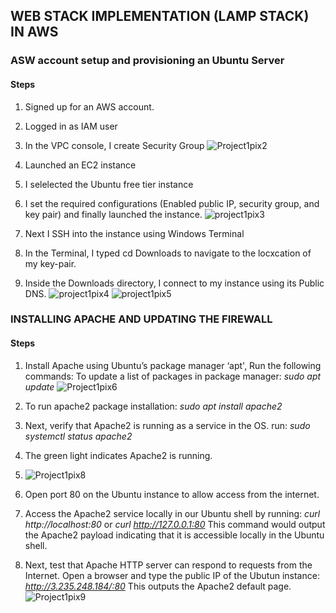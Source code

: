 ## WEB STACK IMPLEMENTATION (LAMP STACK) IN AWS
### ASW account setup and provisioning an Ubuntu Server
#### Steps
1. Signed up for an AWS account.
2. Logged in as IAM user
3. In the VPC console, I create Security Group
![Project1pix2](https://user-images.githubusercontent.com/74002629/174605346-f0f4b1bc-0e4e-45f7-ac6e-6a49ae27600a.PNG)

4. Launched an EC2 instance
5. I selelected the Ubuntu free tier instance
6. I set the required configurations (Enabled public IP, security group, and key pair) and finally launched the instance.
![project1pix3](https://user-images.githubusercontent.com/74002629/174606543-32845537-efdd-4abe-a903-82a20f3bbb80.PNG)

7. Next I SSH into the instance using Windows Terminal
8. In the Terminal, I typed cd Downloads to navigate to the locxcation of my key-pair.
9. Inside the Downloads directory, I connect to my instance using its Public DNS.
![project1pix4](https://user-images.githubusercontent.com/74002629/174608684-dadf6c62-f32f-4abf-99bf-dd6078bcf279.PNG)
![project1pix5](https://user-images.githubusercontent.com/74002629/174608722-755ce47c-4c8e-475c-a399-43e314235364.PNG)

### INSTALLING APACHE AND UPDATING THE FIREWALL
#### Steps
1. Install Apache using Ubuntu’s package manager ‘apt', Run the following commands: To update a list of packages in package manager:
*sudo apt update*
![Project1pix6](https://user-images.githubusercontent.com/74002629/176584111-c2fd6d3e-d34a-49c1-854c-8ff272d7b7ca.PNG)

2. To run apache2 package installation:
*sudo apt install apache2*
3. Next, verify that Apache2 is running as a service in the OS. run:
*sudo systemctl status apache2*
4. The green light indicates Apache2 is running.
5. ![Project1pix8](https://user-images.githubusercontent.com/74002629/176584784-e6c1af68-19c6-4fdd-8551-10d1a223c33d.PNG)

6. Open port 80 on the Ubuntu instance to allow access from the internet.
7. Access the Apache2 service locally in our Ubuntu shell by running: 
*curl http://localhost:80* or *curl http://127.0.0.1:80* This command would output the Apache2 payload indicating that it is accessible locally in the Ubuntu shell.
8. Next, test that Apache HTTP server can respond to requests from the Internet. Open a browser and type the public IP of the Ubutun instance: *http://3.235.248.184/:80* This outputs the Apache2 default page.
![Project1pix9](https://user-images.githubusercontent.com/74002629/176584558-a98ef686-4ea4-4df6-8d15-d695377c7d89.PNG)




